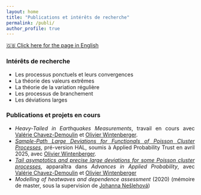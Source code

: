 ```yaml
--- 
layout: home
title: "Publications et intérêts de recherche"
permalink: /publi/
author_profile: true
---
```


[:uk: Click here for the page in English](https://fabienbaeriswyl.fr/publi-en)
<style>body {text-align: justify}</style>

### Intérêts de recherche 

- Les processus ponctuels et leurs convergences 
- La théorie des valeurs extrêmes
- La théorie de la variation régulière 
- Les processus de branchement 
- Les déviations larges 

### Publications et projets en cours

- _Heavy-Tailed in Earthquakes Measurements_, travail en cours avec [Valérie Chavez-Demoulin](https://applicationspub.unil.ch/interpub/noauth/php/Un/UnPers.php?PerNum=1081431&LanCode=37) et [Olivier Wintenberger](http://wintenberger.fr). 
- [_Sample-Path Large Deviations for Functionals of Poisson Cluster Processes_](https://hal.science/hal-05044673), pré-version HAL, soumis à Applied Probability Trust en avril 2025, avec [Olivier Wintenberger](http://wintenberger.fr). 
- [_Tail asymptotics and precise large deviations for some Poisson cluster processes_](https://www.cambridge.org/core/journals/advances-in-applied-probability/article/abs/tail-asymptotics-and-precise-large-deviations-for-some-poisson-cluster-processes/C31A3129AAA4179A4C8E995E20AE39AF), apparaîtra dans _Advances in Applied Probability_, avec [Valérie Chavez-Demoulin](https://applicationspub.unil.ch/interpub/noauth/php/Un/UnPers.php?PerNum=1081431&LanCode=37) et [Olivier Wintenberger](http://wintenberger.fr)
- _Modelling of heatwaves and dependence assessment_ (2020) (mémoire de master, sous la supervision de [Johanna Nešlehová](https://www.math.mcgill.ca/neslehova/)) 
